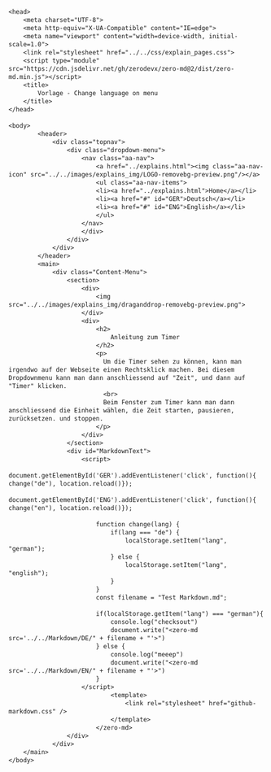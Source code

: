 <!DOCTYPE    html>
<html lang="de">

    <head>
        <meta charset="UTF-8">
        <meta http-equiv="X-UA-Compatible" content="IE=edge">
        <meta name="viewport" content="width=device-width, initial-scale=1.0">
        <link rel="stylesheet" href="../../css/explain_pages.css">
        <script type="module" src="https://cdn.jsdelivr.net/gh/zerodevx/zero-md@2/dist/zero-md.min.js"></script>
        <title>
            Vorlage - Change language on menu
        </title>
    </head>

    <body>
            <header>
                <div class="topnav">
                    <div class="dropdown-menu">
                        <nav class="aa-nav">
                            <a href="../explains.html"><img class="aa-nav-icon" src="../../images/explains_img/LOGO-removebg-preview.png"/></a>
                            <ul class="aa-nav-items">
                            <li><a href="../explains.html">Home</a></li>
                            <li><a href="#" id="GER">Deutsch</a></li>
                            <li><a href="#" id="ENG">English</a></li>
                            </ul>
                        </nav>
                        </div>
                    </div>
                </div>
            </header>
            <main>
                <div class="Content-Menu">
                    <section>
                        <div>
                            <img src="../../images/explains_img/draganddrop-removebg-preview.png">
                        </div>
                        <div>
                            <h2>
                                Anleitung zum Timer 
                            </h2>
                            <p>
                              Um die Timer sehen zu können, kann man irgendwo auf der Webseite einen Rechtsklick machen. Bei diesem Dropdownmenu kann man dann anschliessend auf "Zeit", und dann auf "Timer" klicken. 
                              <br>
                              Beim Fenster zum Timer kann man dann anschliessend die Einheit wählen, die Zeit starten, pausieren, zurücksetzen. und stoppen.
                            </p>
                        </div>
                    </section>
                    <div id="MarkdownText">
                        <script>
                            document.getElementById('GER').addEventListener('click', function(){ change("de"), location.reload()});
                            document.getElementById('ENG').addEventListener('click', function(){ change("en"), location.reload()});

                            function change(lang) {
                                if(lang === "de") {
                                    localStorage.setItem("lang", "german");
                                } else {
                                    localStorage.setItem("lang", "english");
                                }
                            }
                            const filename = "Test Markdown.md";

                            if(localStorage.getItem("lang") === "german"){
                                console.log("checksout")
                                document.write("<zero-md src='../../Markdown/DE/" + filename + "'>")
                            } else {
                                console.log("meeep")
                                document.write("<zero-md src='../../Markdown/EN/" + filename + "'>")
                            }
                        </script>
                                <template>
                                    <link rel="stylesheet" href="github-markdown.css" />
                                </template>
                            </zero-md>
                    </div>
                </div>
        </main>
    </body>
</html>
